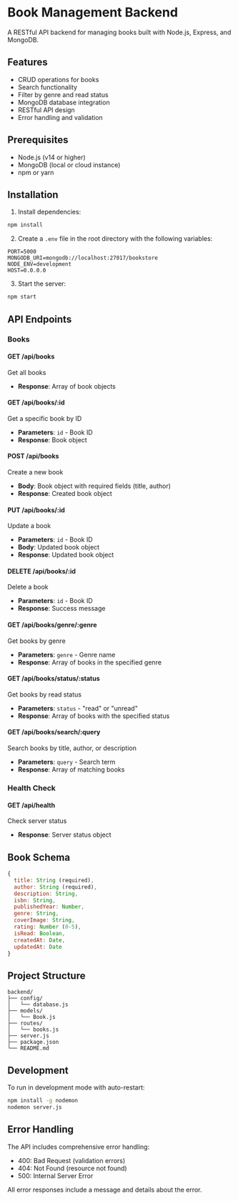 # Book Management Backend

A RESTful API backend for managing books built with Node.js, Express, and MongoDB.

## Features

- CRUD operations for books
- Search functionality
- Filter by genre and read status
- MongoDB database integration
- RESTful API design
- Error handling and validation

## Prerequisites

- Node.js (v14 or higher)
- MongoDB (local or cloud instance)
- npm or yarn

## Installation

1. Install dependencies:
```bash
npm install
```

2. Create a `.env` file in the root directory with the following variables:
```
PORT=5000
MONGODB_URI=mongodb://localhost:27017/bookstore
NODE_ENV=development
HOST=0.0.0.0
```

3. Start the server:
```bash
npm start
```

## API Endpoints

### Books

#### GET /api/books
Get all books
- **Response**: Array of book objects

#### GET /api/books/:id
Get a specific book by ID
- **Parameters**: `id` - Book ID
- **Response**: Book object

#### POST /api/books
Create a new book
- **Body**: Book object with required fields (title, author)
- **Response**: Created book object

#### PUT /api/books/:id
Update a book
- **Parameters**: `id` - Book ID
- **Body**: Updated book object
- **Response**: Updated book object

#### DELETE /api/books/:id
Delete a book
- **Parameters**: `id` - Book ID
- **Response**: Success message

#### GET /api/books/genre/:genre
Get books by genre
- **Parameters**: `genre` - Genre name
- **Response**: Array of books in the specified genre

#### GET /api/books/status/:status
Get books by read status
- **Parameters**: `status` - "read" or "unread"
- **Response**: Array of books with the specified status

#### GET /api/books/search/:query
Search books by title, author, or description
- **Parameters**: `query` - Search term
- **Response**: Array of matching books

### Health Check

#### GET /api/health
Check server status
- **Response**: Server status object

## Book Schema

```javascript
{
  title: String (required),
  author: String (required),
  description: String,
  isbn: String,
  publishedYear: Number,
  genre: String,
  coverImage: String,
  rating: Number (0-5),
  isRead: Boolean,
  createdAt: Date,
  updatedAt: Date
}
```

## Project Structure

```
backend/
├── config/
│   └── database.js
├── models/
│   └── Book.js
├── routes/
│   └── books.js
├── server.js
├── package.json
└── README.md
```

## Development

To run in development mode with auto-restart:
```bash
npm install -g nodemon
nodemon server.js
```

## Error Handling

The API includes comprehensive error handling:
- 400: Bad Request (validation errors)
- 404: Not Found (resource not found)
- 500: Internal Server Error

All error responses include a message and details about the error. 